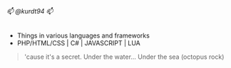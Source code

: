###### 📫 @kurdt94 📫 
- Things in various languages and frameworks  
- PHP/HTML/CSS | C# | JAVASCRIPT | LUA
> 'cause it's a secret. Under the water... Under the sea (octopus rock)
